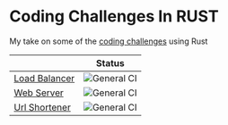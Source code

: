 # Coding Challenges In RUST
My take on some of the [coding challenges](https://codingchallenges.fyi/challenges/intro) using Rust

|                                | Status                                                                                                                  |
|--------------------------------|-------------------------------------------------------------------------------------------------------------------------|
| [Load Balancer](load-balancer) | ![General CI](https://github.com/ferranjr/build-your-own-in-rust/actions/workflows/load-balancer-general.yml/badge.svg) |
| [Web Server](web-server)       | ![General CI](https://github.com/ferranjr/build-your-own-in-rust/actions/workflows/web-server-general.yml/badge.svg)    |
| [Url Shortener](url-shortener) | ![General CI](https://github.com/ferranjr/build-your-own-in-rust/actions/workflows/url-shortener-general.yml/badge.svg) |
